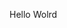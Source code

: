 Hello Wolrd


















































































































































































































































































































































































































































































































































































































































































































































































































































































































































































































































































































































































































































































































































































































































































































































































































































































































































































































































































































































































































































































































































































































































































































































































































































































































































































































































































































































































































































































































































































































































































































































































































































































































































































































































































































































































































































































































































































































































































































































































































































































































































































































































































































































































































































































































































































































































































































































































































































































































































































































































































































































































































































































































































































































































































































































































































